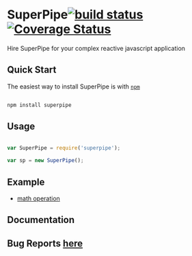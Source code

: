 # SuperPipe[![build status](https://travis-ci.org/lsm/superpipe.svg?branch=master)](http://travis-ci.org/lsm/superpipe) [![Coverage Status](https://coveralls.io/repos/lsm/superpipe/badge.svg?branch=master&service=github)](https://coveralls.io/github/lsm/superpipe?branch=master)

Hire SuperPipe for your complex reactive javascript application

##  Quick Start

The easiest way to install SuperPipe is with [`npm`](http://npmjs.org)

```sh

npm install superpipe

```

##  Usage

```javascript

var SuperPipe = require('superpipe');

var sp = new SuperPipe();

```

##  Example

*  [math operation](https://github.com/lsm/superpipe/tree/master/example/math-operation)

##  Documentation


##  Bug Reports [here](https://github.com/lsm/superpipe/issues)

